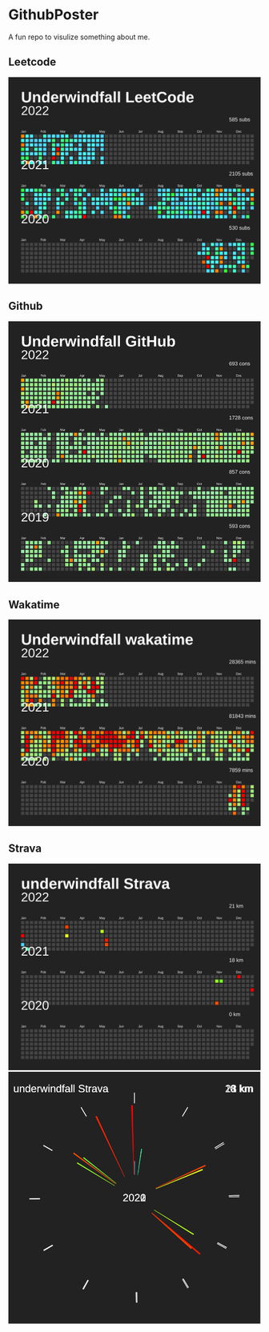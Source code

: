 # GithubPoster
A fun repo to visulize something about me.


## Leetcode
![](https://raw.githubusercontent.com/underwindfall/GitHubPoster/main/examples/leetcode.svg)

## Github
![](https://raw.githubusercontent.com/underwindfall/GitHubPoster/main/examples/github.svg)

## Wakatime
![](https://raw.githubusercontent.com/underwindfall/GitHubPoster/main/examples/wakatime.svg)

## Strava
![](https://raw.githubusercontent.com/underwindfall/GitHubPoster/main/OUT_FOLDER/strava.svg)
![](https://raw.githubusercontent.com/underwindfall/GitHubPoster/main/OUT_FOLDER/strava_circular.svg)